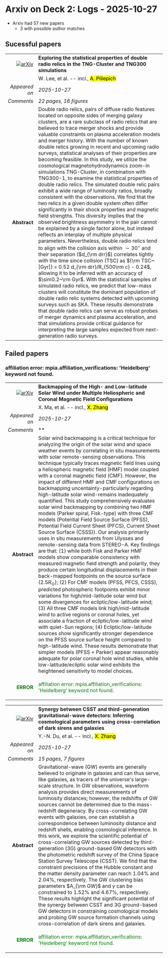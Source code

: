# Arxiv on Deck 2: Logs - 2025-10-27

* Arxiv had 57 new papers
    * 3 with possible author matches

## Sucessful papers


|||
|---:|:---|
| [![arXiv](https://img.shields.io/badge/arXiv-2510.21632-b31b1b.svg)](https://arxiv.org/abs/2510.21632) | **Exploring the statistical properties of double radio relics in the TNG-Cluster and TNG300 simulations**  |
|| W. Lee, et al. -- incl., <mark>A. Pillepich</mark> |
|*Appeared on*| *2025-10-27*|
|*Comments*| *22 pages, 16 figures*|
|**Abstract**|            Double radio relics, pairs of diffuse radio features located on opposite sides of merging galaxy clusters, are a rare subclass of radio relics that are believed to trace merger shocks and provide valuable constraints on plasma acceleration models and merger history. With the number of known double relics growing in recent and upcoming radio surveys, statistical analyses of their properties are becoming feasible. In this study, we utilize the cosmological magnetohydrodynamics zoom-in simulations TNG-Cluster, in combination with TNG300-1, to examine the statistical properties of double radio relics. The simulated double relic pairs exhibit a wide range of luminosity ratios, broadly consistent with the observations. We find that the two relics in a given double system often differ significantly in their shock properties and magnetic field strengths. This diversity implies that the observed brightness asymmetry in the pair cannot be explained by a single factor alone, but instead reflects an interplay of multiple physical parameters. Nevertheless, double radio relics tend to align with the collision axis within $\sim30^{\circ}$ and their separation ($d_{\rm drr}$) correlates tightly with the time since collision (TSC) as ${\rm TSC~[Gyr]} = 0.52 d_{\rm drr}/R_{500\rm c} - 0.24$, allowing it to be inferred with an accuracy of $\sim0.2~\rm Gyr$. With the statistical samples of simulated radio relics, we predict that low-mass clusters will constitute the dominant population of double radio relic systems detected with upcoming surveys such as SKA. These results demonstrate that double radio relics can serve as robust probes of merger dynamics and plasma acceleration, and that simulations provide critical guidance for interpreting the large samples expected from next-generation radio surveys.         |

## Failed papers

### affiliation error: mpia.affiliation_verifications: 'Heidelberg' keyword not found. 


|||
|---:|:---|
| [![arXiv](https://img.shields.io/badge/arXiv-2510.21076-b31b1b.svg)](https://arxiv.org/abs/2510.21076) | **Backmapping of the High- and Low-latitude Solar Wind under Multiple Heliospheric and Coronal Magnetic Field Configurations**  |
|| X. Ma, et al. -- incl., <mark>X. Zhang</mark> |
|*Appeared on*| *2025-10-27*|
|*Comments*| **|
|**Abstract**|            Solar wind backmapping is a critical technique for analyzing the origin of the solar wind and space weather events by correlating in situ measurements with solar remote-sensing observations. This technique typically traces magnetic field lines using a heliospheric magnetic field (HMF) model coupled with a coronal magnetic field (CMF). However, the impact of different HMF and CMF configurations on backmapping uncentainty-particularly regarding high-latitude solar wind-remains inadequately quantified. This study comprehensively evaluates solar wind backmapping by combining two HMF models (Parker spiral, Fisk-type) with three CMF models (Potential Field Source Surface (PFSS), Potential Field Current Sheet (PFCS), Current Sheet Source Surface (CSSS)). Our analysis primarily uses in situ measurements from Ulysses and remote-sensing data from STEREO-A. Key findings are that: (1) while both Fisk and Parker HMF models show comparable consistency with measured magnetic field strength and polarity, they produce certain longitudinal displacements in their back-mapped footpoints on the source surface (2.5$R_{\odot}$); (2) For CMF models (PFSS, PFCS, CSSS), predicted photospheric footpoints exhibit minor variations for high/mid-latitude solar wind but some divergences for ecliptic/low-latitude wind; (3) All three CMF models link high/mid-latitude wind to active regions or coronal holes, yet associate a fraction of ecliptic/low-latitude wind with quiet-Sun regions; (4) Ecliptic/low-latitude sources show significantly stronger dependence on the PFSS source surface height compared to high-latitude wind. These results demonstrate that simpler models (PFSS + Parker) appear reasonably adequate for polar coronal hole wind studies, while low-latitude/ecliptic solar wind exhibits the heightened sensitivity to model choices.         |
|<p style="color:green"> **ERROR** </p>| <p style="color:green">affiliation error: mpia.affiliation_verifications: 'Heidelberg' keyword not found.</p> |


|||
|---:|:---|
| [![arXiv](https://img.shields.io/badge/arXiv-2510.21521-b31b1b.svg)](https://arxiv.org/abs/2510.21521) | **Synergy between CSST and third-generation gravitational-wave detectors: Inferring cosmological parameters using cross-correlation of dark sirens and galaxies**  |
|| Y.-N. Du, et al. -- incl., <mark>X. Zhang</mark> |
|*Appeared on*| *2025-10-27*|
|*Comments*| *15 pages, 7 figures*|
|**Abstract**|            Gravitational-wave (GW) events are generally believed to originate in galaxies and can thus serve, like galaxies, as tracers of the universe's large-scale structure. In GW observations, waveform analysis provides direct measurements of luminosity distances; however, the redshifts of GW sources cannot be determined due to the mass-redshift degeneracy. By cross-correlating GW events with galaxies, one can establish a correspondence between luminosity distance and redshift shells, enabling cosmological inference. In this work, we explore the scientific potential of cross-correlating GW sources detected by third-generation (3G) ground-based GW detectors with the photometric redshift survey of the China Space Station Survey Telescope (CSST). We find that the constraint precisions of the Hubble constant and the matter density parameter can reach $1.04\%$ and $2.04\%$, respectively. The GW clustering bias parameters $A_{\rm GW}$ and $\gamma$ can be constrained to $1.52\%$ and $4.67\%$, respectively. These results highlight the significant potential of the synergy between CSST and 3G ground-based GW detectors in constraining cosmological models and probing GW source formation channels using cross-correlation of dark sirens and galaxies.         |
|<p style="color:green"> **ERROR** </p>| <p style="color:green">affiliation error: mpia.affiliation_verifications: 'Heidelberg' keyword not found.</p> |

